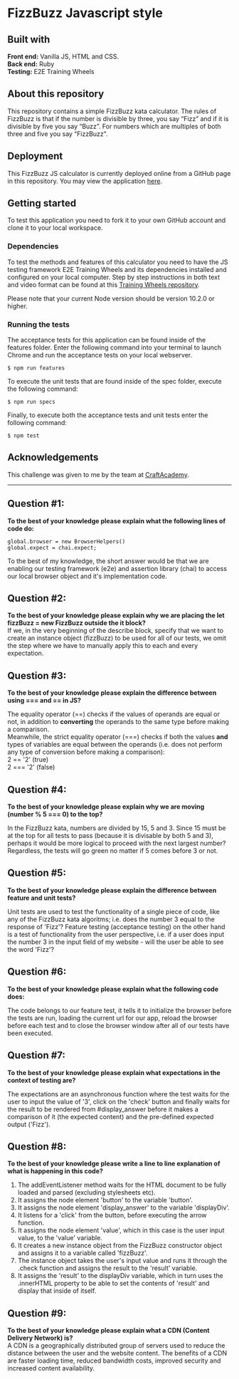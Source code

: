 # FizzBuzz Javascript style  
## Built with  
**Front end:** Vanilla JS, HTML and CSS.  
**Back end:** Ruby   
**Testing:** E2E Training Wheels  

## About this repository  
This repository contains a simple FizzBuzz kata calculator. The rules of FizzBuzz is that if the number is divisible by three, you say “Fizz” and if it is divisible by five you say “Buzz”. For numbers which are multiples of both three and five you say “FizzBuzz".  

## Deployment  
This FizzBuzz JS calculator is currently deployed online from a GitHub page in this repository. You may view the application [here](https://clalil.github.io/Fizzbuzz_JS/). 

## Getting started  
To test this application you need to fork it to your own GitHub account and clone it to your local workspace.  

### Dependencies
To test the methods and features of this calculator you need to have the JS testing framework E2E Training Wheels and its dependencies installed and configured on your local computer. Step by step instructions in both text and video format can be found at this [Training Wheels repository](https://www.npmjs.com/package/e2e_training_wheels).

Please note that your current Node version should be version 10.2.0 or higher.

### Running the tests  
The acceptance tests for this application can be found inside of the features folder. Enter the following command into your terminal to launch Chrome and run the acceptance tests on your local webserver.
```
$ npm run features
```
To execute the unit tests that are found inside of the spec folder, execute the following command:
```
$ npm run specs
```
Finally, to execute both the acceptance tests and unit tests enter the following command:
```
$ npm test
``` 
## Acknowledgements  
This challenge was given to me by the team at [CraftAcademy](https://www.craftacademy.se/).

------------------------------------------------------

## Question #1:  
__To the best of your knowledge please explain what the following lines of code do:__
```
global.browser = new BrowserHelpers()
global.expect = chai.expect;
```
To the best of my knowledge, the short answer would be that we are enabling our testing framework (e2e) and assertion library (chai) to access our local browser object and it's implementation code.

## Question #2:  
__To the best of your knowledge please explain why we are placing the let fizzBuzz = new FizzBuzz outside the it block?__  
If we, in the very beginning of the describe block, specify that we want to create an instance object (fizzBuzz) to be used for all of our tests, we omit the step where we have to manually apply this to each and every expectation.   

## Question #3:  
__To the best of your knowledge please explain the difference between using === and == in JS?__  

The equality operator (==) checks if the values of operands are equal or not, in addition to **converting** the operands to the same type before making a comparison.  
Meanwhile, the strict equality operator (===) checks if both the values **and** types of variables are equal between the operands (i.e. does not perform any type of conversion before making a comparison):  
2 == '2' (true)  
2 === '2' (false)  

## Question #4:  
__To the best of your knowledge please explain why we are moving (number % 5 === 0) to the top?__  

In the FizzBuzz kata, numbers are divided by 15, 5 and 3. Since 15 must be at the top for all tests to pass (because it is divisable by both 5 and 3), perhaps it would be more logical to proceed with the next largest number? Regardless, the tests will go green no matter if 5 comes before 3 or not.  

## Question #5:  
__To the best of your knowledge please explain the difference between feature and unit tests?__  

Unit tests are used to test the functionality of a single piece of code, like any of the FizzBuzz kata algoritms; i.e. does the number 3 equal to the response of 'Fizz'? Feature testing (acceptance testing) on the other hand is a test of functionality from the user perspective, i.e. if a user does input the number 3 in the input field of my website - will the user be able to see the word 'Fizz'? 

## Question #6: 
__To the best of your knowledge please explain what the following code does:__    

The code belongs to our feature test, it tells it to initialize the browser before the tests are run, loading the current url for our app, reload the browser before each test and to close the browser window after all of our tests have been executed.  

## Question #7: 
__To the best of your knowledge please explain what expectations in the context of testing are?__  

The expectations are an asynchronous function where the test waits for the user to input the value of '3', click on the 'check' button and finally waits for the result to be rendered from #display_answer before it makes a comparison of it (the expected content) and the pre-defined expected output ('Fizz').  

## Question #8:
__To the best of your knowledge please write a line to line explanation of what is happening in this code?__  

1. The addEventListener method waits for the HTML document to be fully loaded and parsed (excluding stylesheets etc).  
2. It assigns the node element 'button' to the variable 'button'.  
3. It assigns the node element 'display_answer' to the variable 'displayDiv'.  
4. It listens for a 'click' from the button, before executing the arrow function.  
5. It assigns the node element 'value', which in this case is the user input value, to the 'value' variable.  
6. It creates a new instance object from the FizzBuzz constructor object and assigns it to a variable called 'fizzBuzz'.  
7. The instance object takes the user's input value and runs it through the .check function and assigns the result to the 'result' variable.  
8. It assigns the 'result' to the displayDiv variable, which in turn uses the .innerHTML property to be able to set the contents of 'result' and display that inside of itself.  

## Question #9: 
__To the best of your knowledge please explain what a CDN (Content Delivery Network) is?__   
A CDN is a geographically distributed group of servers used to reduce the distance between the user and the website content. The benefits of a CDN are faster loading time, reduced bandwidth costs, improved security and increased content availability.  